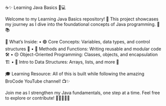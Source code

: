 ☕✨ Learning Java Basics 🚀💻

Welcome to my Learning Java Basics repository! 🌟 This project showcases my journey as I dive into the foundational concepts of Java programming. 🧩📚

📝 What’s Inside:
	•	🟢 Core Concepts: Variables, data types, and control structures 🔄
	•	🔵 Methods and Functions: Writing reusable and modular code 🛠️
	•	🟡 Object-Oriented Programming: Classes, objects, and encapsulation 🏗️
	•	🔴 Intro to Data Structures: Arrays, lists, and more 🌳

🎓 Learning Resource:
All of this is built while following the amazing BroCode YouTube channel! 📺✨

Join me as I strengthen my Java fundamentals, one step at a time. Feel free to explore or contribute! 🚀👨‍💻👩‍💻
